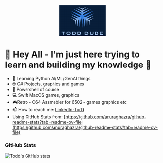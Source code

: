 <p align="center"><img src="https://github.com/todddube/todddube/blob/main/images/ToddDube_Logo.png?raw=true" width=150 height=100/></p>

# 👋 Hey All - I'm just here trying to learn and building my knowledge 📲

* 💭 Learning Python AI/ML/GenAI things
* 🤓 C# Projects, graphics and games
* 🐚 Powershell of course
* 💻 Swift MacOS games, graphics
* 🎮Retro - C64 Assmebler for 6502 - games graphics etc
* 📫 How to reach me: [LinkedIn-Todd](https://www.linkedin.com/in/tdube/)
* Using GitHub Stats from: [https://github.com/anuraghazra/github-readme-stats?tab=readme-ov-file](https://github.com/anuraghazra/github-readme-stats?tab=readme-ov-file)

### GitHub Stats

![Todd's GitHub stats](https://github-readme-stats.vercel.app/api?username=todddube&show_icons=true&theme=radical&show=reviews,discussions_started,discussions_answered,prs_merged,prs_merged_percentage)

